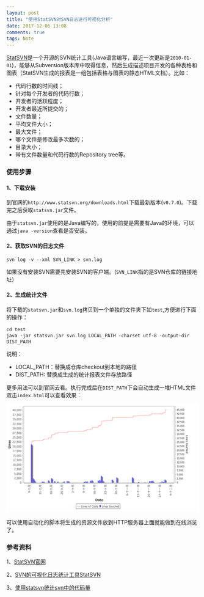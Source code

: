 ```yaml
---
layout: post
title: "使用StatSVN对SVN日志进行可视化分析"
date: 2017-12-06 13:08
comments: true
tags: Note
---
```


[StatSVN](http://www.statsvn.org/)是一个开源的SVN统计工具(Java语言编写，最近一次更新是`2010-01-01`)，能够从Subversion版本库中取得信息，然后生成描述项目开发的各种表格和图表（StatSVN生成的报表是一组包括表格与图表的静态HTML文档）。比如：

- 代码行数的时间线；
- 针对每个开发者的代码行数；
- 开发者的活跃程度；
- 开发者最近所提交的；
- 文件数量；
- 平均文件大小；
- 最大文件；
- 哪个文件是修改最多次数的；
- 目录大小；
- 带有文件数量和代码行数的Repository tree等。

### 使用步骤

#### 1、下载安装

到官网的`http://www.statsvn.org/downloads.html`下载最新版本(`v0.7.0`)。下载完之后获取`statsvn.jar`文件。

由于`statsvn.jar`使用的是Java编写的，使用的前提是需要有Java的环境，可以通过`java -version`查看是否安装。

#### 2、获取SVN的日志文件

```
svn log -v --xml SVN_LINK > svn.log
```

如果没有安装SVN需要先安装SVN的客户端。(`SVN_LINK`指的是SVN仓库的链接地址）

#### 2、生成统计文件

将下载的`statsvn.jar`和`svn.log`拷贝到一个单独的文件夹下如`test`,方便进行下面的操作：

```
cd test
java -jar statsvn.jar svn.log LOCAL_PATH -charset utf-8 -output-dir DIST_PATH
```
说明：

- LOCAL_PATH：替换成仓库checkout到本地的路径
- DIST_PATH: 替换成生成的统计报表文件存放路径

更多用法可以到官网去看。执行完成后在`DIST_PATH`下会自动生成一堆HTML文件双击`index.html`可以查看效果：

![demo.png](/images/statsvn-analysis-svn/demo.png)

可以使用自动化的脚本将生成的资源文件放到HTTP服务器上面就能做到在线浏览了。

### 参考资料

1、[StatSVN官网](http://www.statsvn.org)

2、[SVN的可视化日志统计工具StatSVN](https://my.oschina.net/myriads/blog/15665)

3、[使用statsvn统计svn中的代码量](http://chenzhou123520.iteye.com/blog/1436653)